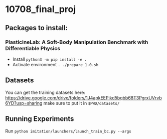 # 10708_final_proj

## Packages to install:

### PlasticineLab: A Soft-Body Manipulation Benchmark with Differentiable Physics

 - Install `python3 -m pip install -e .`
 - Activate environment `. ./prepare_1.0.sh`

## Datasets

You can get the training datasets here: https://drive.google.com/drive/folders/1J4apkEEPikd5bqbb68T3PgrxUVrvb6YD?usp=sharing
make sure to put it in `$PWD/datasets/`
## Running Experiments

Run `python imitation/launchers/launch_train_bc.py --args`
